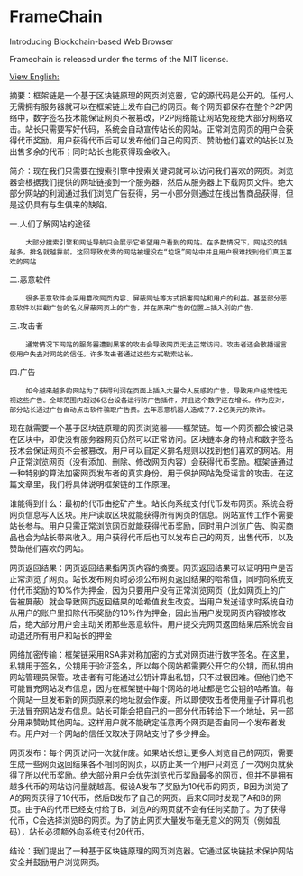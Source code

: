 # FrameChain
Introducing Blockchain-based Web Browser

Framechain is released under the terms of the MIT license.

[View English:](https://github.com/hupiyingwu/FrameChain/blob/master/WhitePaper.pdf)

摘要：框架链是一个基于区块链原理的网页浏览器，它的源代码是公开的。任何人无需拥有服务器就可以在框架链上发布自己的网页。每个网页都保存在整个P2P网络中，数字签名技术能保证网页不被篡改，P2P网络能让网站免疫绝大部分网络攻击。站长只需要写好代码，系统会自动宣传站长的网站。正常浏览网页的用户会获得代币奖励。用户获得代币后可以发布他们自己的网页、赞助他们喜欢的站长以及出售多余的代币；同时站长也能获得现金收入。

简介：现在我们只需要在搜索引擎中搜索关键词就可以访问我们喜欢的网页。浏览器会根据我们提供的网址链接到一个服务器，然后从服务器上下载网页文件。绝大部分网站的利润通过我们浏览广告获得，另一小部分则通过在线出售商品获得，但是这仍具有与生俱来的缺陷。

一.人们了解网站的途径

        大部分搜索引擎和网址导航只会展示它希望用户看到的网站。在多数情况下，网站交的钱越多，排名就越靠前。这回导致优秀的网站被埋没在“垃圾”网站中并且用户很难找到他们真正喜欢的网站

二.恶意软件

        很多恶意软件会采用篡改网页内容、屏蔽网址等方式损害网站和用户的利益。甚至部分恶意软件以拦截广告的名义屏蔽网页上的广告，并在原来广告的位置上插入别的广告。

三.攻击者

        通常情况下网站的服务器遭到黑客的攻击会导致网页无法正常访问。攻击者还会散播谣言使用户失去对网站的信任。许多攻击者通过这些方式勒索站长。

四.广告

        如今越来越多的网站为了获得利润在页面上插入大量令人反感的广告，导致用户经常性无视这些广告。全球范围内超过6亿台设备运行防广告插件，并且这个数字还在增长。作为应对，部分站长通过广告自动点击软件骗取广告费。去年恶意机器人造成了7.2亿美元的欺诈。

现在就需要一个基于区块链原理的网页浏览器——框架链。每一个网页都会被记录在区块中，即使没有服务器网页仍然可以正常访问。区块链本身的特点和数字签名技术会保证网页不会被篡改。用户可以自定义排名规则以找到他们喜欢的网站。用户正常浏览网页（没有添加、删除、修改网页内容）会获得代币奖励。框架链通过一种特别的算法加密网页发布者的真实身份。用于保护网站免受谣言的攻击。在这篇文章里，我们将具体说明框架链的工作原理。

谁能得到什么：最初的代币由挖矿产生。站长向系统支付代币发布网页。系统会将网页信息写入区块。用户读取区块就能获得所有网页的信息。网站宣传工作不需要站长参与。用户只需正常浏览网页就能获得代币奖励，同时用户浏览广告、购买商品也会为站长带来收入。用户获得代币后也可以发布自己的网页，出售代币，以及赞助他们喜欢的网站。

网页返回结果：网页返回结果指网页内容的摘要。网页返回结果可以证明用户是否正常浏览了网页。站长发布网页时必须公布网页返回结果的哈希值，同时向系统支付代币奖励的10%作为押金，因为只要用户没有正常浏览网页（比如网页上的广告被屏蔽）就会导致网页返回结果的哈希值发生改变。当用户发送请求时系统自动从用户的账户里扣除代币奖励的10%作为押金，因此当用户发现网页内容被修改后，绝大部分用户会主动关闭那些恶意软件。用户提交完网页返回结果后系统会自动退还所有用户和站长的押金

网络加密传输：框架链采用RSA非对称加密的方式对网页进行数字签名。在这里，私钥用于签名，公钥用于验证签名，所以每个网站都需要公开它的公钥，而私钥由网站管理员保管。攻击者有可能通过公钥计算出私钥，只不过很困难。但他们绝不可能冒充网站发布信息，因为在框架链中每个网站的地址都是它公钥的哈希值。每个网站一旦发布新的网页原来的地址就会作废。所以即使攻击者使用量子计算机也无法冒充网站发布信息。站长可能会把自己的一部分代币转给下一个地址，另一部分用来赞助其他网站。这样用户就不能确定任意两个网页是否由同一个发布者发布。用户对一个网站的信任仅取决于网站支付了多少押金。

网页发布：每个网页访问一次就作废。如果站长想让更多人浏览自己的网页，需要生成一些网页返回结果各不相同的网页，以防止某一个用户只浏览了一次网页就获得了所以代币奖励。绝大部分用户会优先浏览代币奖励最多的网页，但并不是拥有越多代币的网站访问量就越高。假设A发布了奖励为10代币的网页，B因为浏览了A的网页获得了10代币，然后B发布了自己的网页。后来C同时发现了A和B的网页。由于A的代币已经支付给了B，浏览A的网页就不会有任何奖励了。为了获得代币，C会选择浏览B的网页。为了防止网页大量发布毫无意义的网页（例如乱码），站长必须额外向系统支付20代币。

结论：我们提出了一种基于区块链原理的网页浏览器。它通过区块链技术保护网站安全并鼓励用户浏览网页。

